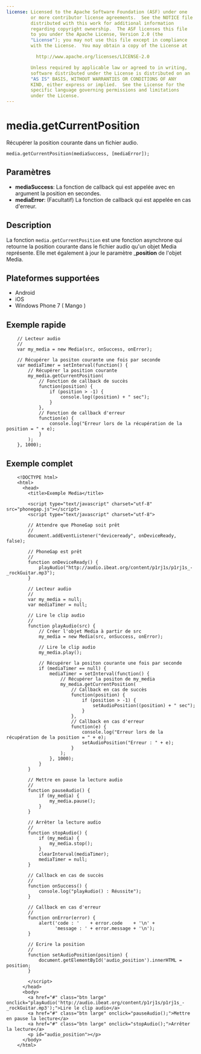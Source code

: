 ```yaml
---
license: Licensed to the Apache Software Foundation (ASF) under one
         or more contributor license agreements.  See the NOTICE file
         distributed with this work for additional information
         regarding copyright ownership.  The ASF licenses this file
         to you under the Apache License, Version 2.0 (the
         "License"); you may not use this file except in compliance
         with the License.  You may obtain a copy of the License at

           http://www.apache.org/licenses/LICENSE-2.0

         Unless required by applicable law or agreed to in writing,
         software distributed under the License is distributed on an
         "AS IS" BASIS, WITHOUT WARRANTIES OR CONDITIONS OF ANY
         KIND, either express or implied.  See the License for the
         specific language governing permissions and limitations
         under the License.
---
```


media.getCurrentPosition
========================

Récupérer la position courante dans un fichier audio.

    media.getCurrentPosition(mediaSuccess, [mediaError]);

Paramètres
----------

- __mediaSuccess__: La fonction de callback qui est appelée avec en argument la position en secondes.
- __mediaError__: (Facultatif) La fonction de callback qui est appelée en cas d'erreur.

Description
-----------

La fonction `media.getCurrentPosition` est une fonction asynchrone qui retourne la position courante dans le fichier audio qu'un objet Media représente. Elle met également à jour le paramètre ___position__ de l'objet Media. 

Plateformes supportées
----------------------

- Android
- iOS
- Windows Phone 7 ( Mango )
    
Exemple rapide
--------------

        // Lecteur audio
        //
        var my_media = new Media(src, onSuccess, onError);

        // Récupérer la positon courante une fois par seconde
        var mediaTimer = setInterval(function() {
            // Récupérer la position courante
            my_media.getCurrentPosition(
                // Fonction de callback de succès
                function(position) {
                    if (position > -1) {
                        console.log((position) + " sec");
                    }
                },
                // Fonction de callback d'erreur
                function(e) {
                    console.log("Erreur lors de la récupération de la position = " + e);
                }
            );
        }, 1000);


Exemple complet
---------------

        <!DOCTYPE html>
        <html>
          <head>
            <title>Exemple Media</title>
        
            <script type="text/javascript" charset="utf-8" src="phonegap.js"></script>
            <script type="text/javascript" charset="utf-8">
        
            // Attendre que PhoneGap soit prêt
            //
            document.addEventListener("deviceready", onDeviceReady, false);
        
            // PhoneGap est prêt
            //
            function onDeviceReady() {
                playAudio("http://audio.ibeat.org/content/p1rj1s/p1rj1s_-_rockGuitar.mp3");
            }
        
            // Lecteur audio
            //
            var my_media = null;
            var mediaTimer = null;
        
            // Lire le clip audio
            //
            function playAudio(src) {
                // Créer l'objet Media à partir de src
                my_media = new Media(src, onSuccess, onError);
        
                // Lire le clip audio
                my_media.play();
        
                // Récupérer la positon courante une fois par seconde
                if (mediaTimer == null) {
                    mediaTimer = setInterval(function() {
                        // Récupérer la positon de my_media
                        my_media.getCurrentPosition(
                            // Callback en cas de succès
                            function(position) {
                                if (position > -1) {
                                    setAudioPosition((position) + " sec");
                                }
                            },
                            // Callback en cas d'erreur
                            function(e) {
                                console.log("Erreur lors de la récupération de la position = " + e);
                                setAudioPosition("Erreur : " + e);
                            }
                        );
                    }, 1000);
                }
            }
        
            // Mettre en pause la lecture audio
            // 
            function pauseAudio() {
                if (my_media) {
                    my_media.pause();
                }
            }
        
            // Arrêter la lecture audio
            // 
            function stopAudio() {
                if (my_media) {
                    my_media.stop();
                }
                clearInterval(mediaTimer);
                mediaTimer = null;
            }
        
            // Callback en cas de succès
            //
            function onSuccess() {
                console.log("playAudio() : Réussite");
            }
        
            // Callback en cas d'erreur
            //
            function onError(error) {
                alert('code : '    + error.code    + '\n' + 
                      'message : ' + error.message + '\n');
            }
        
            // Ecrire la position
            // 
            function setAudioPosition(position) {
                document.getElementById('audio_position').innerHTML = position;
            }
        
            </script>
          </head>
          <body>
            <a href="#" class="btn large" onclick="playAudio('http://audio.ibeat.org/content/p1rj1s/p1rj1s_-_rockGuitar.mp3');">Lire le clip audio</a>
            <a href="#" class="btn large" onclick="pauseAudio();">Mettre en pause la lecture</a>
            <a href="#" class="btn large" onclick="stopAudio();">Arrêter la lecture</a>
            <p id="audio_position"></p>
          </body>
        </html>